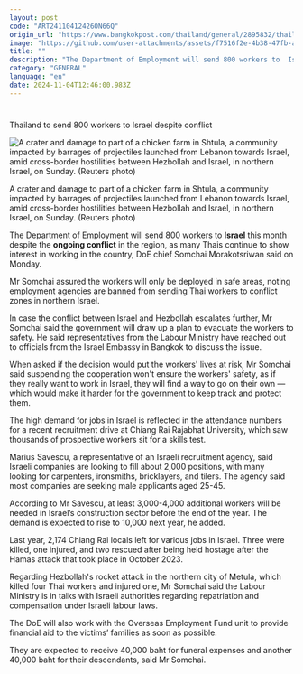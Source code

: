 ```yaml
---
layout: post
code: "ART24110412426ON66Q"
origin_url: "https://www.bangkokpost.com/thailand/general/2895832/thailand-to-send-800-workers-to-israel-despite-conflict"
image: "https://github.com/user-attachments/assets/f7516f2e-4b38-47fb-ade4-d35d54efdf62"
title: ""
description: "The Department of Employment will send 800 workers to  Israel  this month despite the  ongoing conflict  in the region, as many Thais continue to show interest in working in the country, DoE chief Somchai Morakotsriwan said on Monday."
category: "GENERAL"
language: "en"
date: 2024-11-04T12:46:00.983Z
---
```


# 

Thailand to send 800 workers to Israel despite conflict

![A crater and damage to part of a chicken farm in Shtula, a community impacted by barrages of projectiles launched from Lebanon towards Israel, amid cross-border hostilities between Hezbollah and Israel, in northern Israel, on Sunday. (Reuters photo)](https://github.com/user-attachments/assets/432fcddd-172a-4715-9c54-bf56b4c6e63e)

A crater and damage to part of a chicken farm in Shtula, a community impacted by barrages of projectiles launched from Lebanon towards Israel, amid cross-border hostilities between Hezbollah and Israel, in northern Israel, on Sunday. (Reuters photo)

The Department of Employment will send 800 workers to **Israel** this month despite the **ongoing conflict** in the region, as many Thais continue to show interest in working in the country, DoE chief Somchai Morakotsriwan said on Monday.

Mr Somchai assured the workers will only be deployed in safe areas, noting employment agencies are banned from sending Thai workers to conflict zones in northern Israel.  

In case the conflict between Israel and Hezbollah escalates further, Mr Somchai said the government will draw up a plan to evacuate the workers to safety. He said representatives from the Labour Ministry have reached out to officials from the Israel Embassy in Bangkok to discuss the issue. 

When asked if the decision would put the workers' lives at risk, Mr Somchai said suspending the cooperation won't ensure the workers' safety, as if they really want to work in Israel, they will find a way to go on their own — which would make it harder for the government to keep track and protect them.

The high demand for jobs in Israel is reflected in the attendance numbers for a recent recruitment drive at Chiang Rai Rajabhat University, which saw thousands of prospective workers sit for a skills test. 

Marius Savescu, a representative of an Israeli recruitment agency, said Israeli companies are looking to fill about 2,000 positions, with many looking for carpenters, ironsmiths, bricklayers, and tilers. The agency said most companies are seeking male applicants aged 25-45.

According to Mr Savescu, at least 3,000-4,000 additional workers will be needed in Israel’s construction sector before the end of the year. The demand is expected to rise to 10,000 next year, he added.

Last year, 2,174 Chiang Rai locals left for various jobs in Israel. Three were killed, one injured, and two rescued after being held hostage after the Hamas attack that took place in October 2023.

Regarding Hezbollah's rocket attack in the northern city of Metula, which killed four Thai workers and injured one, Mr Somchai said the Labour Ministry is in talks with Israeli authorities regarding repatriation and compensation under Israeli labour laws.

The DoE will also work with the Overseas Employment Fund unit to provide financial aid to the victims’ families as soon as possible.

They are expected to receive 40,000 baht for funeral expenses and another 40,000 baht for their descendants, said Mr Somchai.